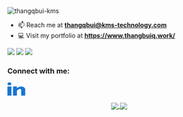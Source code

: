 <p align="left"> <img src="https://komarev.com/ghpvc/?username=thangqbui-kms&label=Profile%20views&color=0e75b6&style=flat" alt="thangqbui-kms" /> </p>

- 📫 Reach me at **thangqbui@kms-technology.com**
- 💻 Visit my portfolio at **https://www.thangbuiq.work/**

<div> <a href="https://www.linkedin.com/in/thangbuiq" target="_blank"><img src="https://img.shields.io/badge/LinkedIn-0077B5?style=for-the-badge&logo=linkedin&logoColor=white" target="_blank"></a>
<a href="https://github.com/thangbuiq" target="_blank"><img src="https://img.shields.io/badge/GitHub-100000?style=for-the-badge&logo=github&logoColor=white" target="_blank"></a>
<a href = "mailto:thangqbui@kms-technology.com"><img src="https://img.shields.io/badge/-Gmail-%23333?style=for-the-badge&logo=gmail&logoColor=white" target="_blank"></a>
</div><h3 align="left">Connect with me:</h3>
<p align="left">
<a href="https://linkedin.com/in/thangbuiq" target="blank"><img align="center" src="https://raw.githubusercontent.com/teamedwardforever/Readme-Generator/71f25dd8b98329b168142a6b782a107b75eab178/svg/Social/linked-in-alt.svg" alt="thangbuiq" height="30" width="40" /></a></p>

<div align="center">
<a href="https://github.com/thangbuiq">
<img align="center" src="http://github-profile-summary-cards.vercel.app/api/cards/productive-time?username=thangqbui-kms&theme=2077" height="180em" />
<img align="center" src="http://github-profile-summary-cards.vercel.app/api/cards/profile-details?username=thangqbui-kms&theme=react" height="180em" />
</div>
